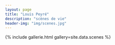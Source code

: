 ```yaml
---
layout: page
title: "Louis Peyré"
description: "scènes de vie"
header-img: "img/scenes.jpg"
---
```


{% include gallerie.html gallery=site.data.scenes %}

